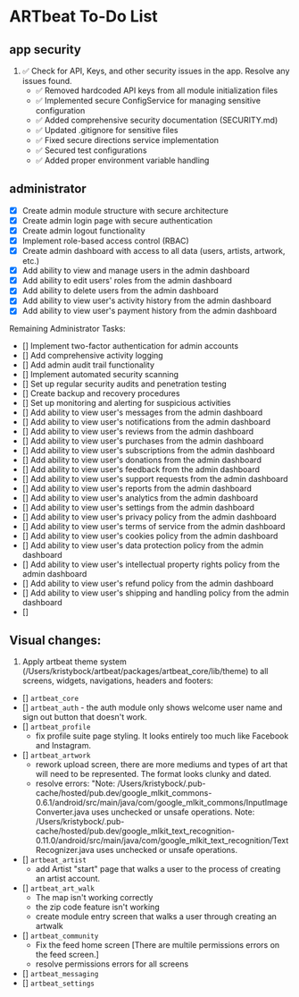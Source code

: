 # ARTbeat To-Do List

## app security
1. ✅ Check for API, Keys, and other security issues in the app. Resolve any issues found.
   - ✅ Removed hardcoded API keys from all module initialization files
   - ✅ Implemented secure ConfigService for managing sensitive configuration
   - ✅ Added comprehensive security documentation (SECURITY.md)
   - ✅ Updated .gitignore for sensitive files
   - ✅ Fixed secure directions service implementation
   - ✅ Secured test configurations
   - ✅ Added proper environment variable handling

## administrator
- [x] Create admin module structure with secure architecture
- [x] Create admin login page with secure authentication
- [x] Create admin logout functionality
- [x] Implement role-based access control (RBAC)
- [x] Create admin dashboard with access to all data (users, artists, artwork, etc.)
- [x] Add ability to view and manage users in the admin dashboard
- [x] Add ability to edit users' roles from the admin dashboard
- [x] Add ability to delete users from the admin dashboard
- [x] Add ability to view user's activity history from the admin dashboard
- [x] Add ability to view user's payment history from the admin dashboard

Remaining Administrator Tasks:
- [] Implement two-factor authentication for admin accounts
- [] Add comprehensive activity logging
- [] Add admin audit trail functionality
- [] Implement automated security scanning
- [] Set up regular security audits and penetration testing
- [] Create backup and recovery procedures
- [] Set up monitoring and alerting for suspicious activities
- [] Add ability to view user's messages from the admin dashboard
- [] Add ability to view user's notifications from the admin dashboard
- [] Add ability to view user's reviews from the admin dashboard
- [] Add ability to view user's purchases from the admin dashboard
- [] Add ability to view user's subscriptions from the admin dashboard
- [] Add ability to view user's donations from the admin dashboard
- [] Add ability to view user's feedback from the admin dashboard
- [] Add ability to view user's support requests from the admin dashboard
- [] Add ability to view user's reports from the admin dashboard
- [] Add ability to view user's analytics from the admin dashboard
- [] Add ability to view user's settings from the admin dashboard
- [] Add ability to view user's privacy policy from the admin dashboard
- [] Add ability to view user's terms of service from the admin dashboard
- [] Add ability to view user's cookies policy from the admin dashboard
- [] Add ability to view user's data protection policy from the admin dashboard
- [] Add ability to view user's intellectual property rights policy from the admin dashboard
- [] Add ability to view user's refund policy from the admin dashboard
- [] Add ability to view user's shipping and handling policy from the admin dashboard
- []
## Visual changes:
1. Apply artbeat theme system (/Users/kristybock/artbeat/packages/artbeat_core/lib/theme) to all screens, widgets, navigations, headers and footers:
- [] `artbeat_core` 
- [] `artbeat_auth` 
      - the auth module only shows welcome user name and sign out button that doesn't work. 
- [] `artbeat_profile` 
     - fix profile suite page styling. It looks entirely too much like Facebook and Instagram.
- [] `artbeat_artwork` 
     - rework upload screen, there are more mediums and types of art that will need to be represented. The format looks clunky and dated. 
     - resolve errors: "Note: /Users/kristybock/.pub-cache/hosted/pub.dev/google_mlkit_commons-0.6.1/android/src/main/java/com/google_mlkit_commons/InputImageConverter.java uses unchecked or unsafe operations.
     Note: /Users/kristybock/.pub-cache/hosted/pub.dev/google_mlkit_text_recognition-0.11.0/android/src/main/java/com/google_mlkit_text_recognition/TextRecognizer.java uses unchecked or unsafe operations.
- [] `artbeat_artist` 
     - add Artist "start" page that walks a user to the process of creating an artist account.
- [] `artbeat_art_walk` 
     - The map isn't working correctly
     - the zip code feature isn't working
     - create module entry screen that walks a user through creating an artwalk
- [] `artbeat_community`
     - Fix the feed home screen [There are multile permissions errors on the feed screen.] 
     - resolve permissions errors for all screens
- [] `artbeat_messaging` 
- [] `artbeat_settings` 

